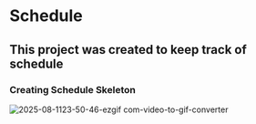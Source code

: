 # Schedule
## This project was created to keep track of schedule

### Creating Schedule Skeleton

![2025-08-1123-50-46-ezgif com-video-to-gif-converter](https://github.com/user-attachments/assets/bbd155c0-0afa-41c9-8d34-cd7cbe9b81b0)
